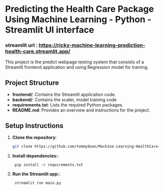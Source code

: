 # Predicting the Health Care Package Using Machine Learning - Python - Streamlit UI interface
### streamlit url : https://ricky-machine-learning-prediction-health-care.streamlit.app/

This project is the predict webpage testing system that consists of a Streamlit frontend application and using Regression model for training.

## Project Structure

- **frontend/**: Contains the Streamlit application code.
- **backend/**: Contains the scaler, model training code
- **requirements.txt**: Lists the required Python packages.
- **README.md**: Provides an overview and instructions for the project.


## Setup Instructions

1. **Clone the repository**:
   ```bash
   git clone https://github.com/tommydoan/Machine-Learning-HealthCare-Prediction
   ```
1. **Install dependencies:**:   
   ```commandline
    pip install -r requirements.txt
   ```
1. **Run the Streamlit app:**:   
   ```commandline
    streamlit run main.py
   ```
